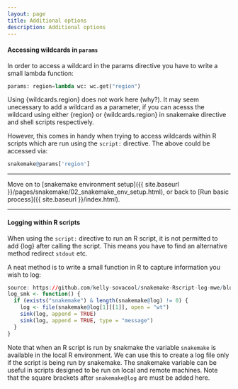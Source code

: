 ```yaml
---
layout: page
title: Additional options
description: Additional options
---
```


#### Accessing wildcards in `params`

In order to access a wildcard in the params directive you have to write a small lambda function:

```python
params: region=lambda wc: wc.get("region")
```

Using {wildcards.region} does not work here (why?). It may seem unecessary to add a wildcard 
as a parameter, if you can acesss the wildcard using either {region} or {wildcards.region} in
snakemake directive and shell scripts respectively.

However, this comes in handy when trying to access wildcards within R scripts which are run
using the `script:` directive. The above could be accessed via:

```r
snakemake@params['region']
```

***

Move on to [snakemake environment setup]({{ site.baseurl }}/pages/snakemake/02_snakemake_env_setup.html), or back to [Run basic process]({{ site.baseurl }}/index.html).

***

#### Logging within R scripts

When using the `script:` directive to run an R script, it is not permitted to add {log} after
calling the script. This means you have to find an alternative method redirect `stdout` etc.

A neat method is to write a small function in R to capture information you wish to log:

```r
source: https://github.com/kelly-sovacool/snakemake-Rscript-log-mwe/blob/master/script.R
log_smk <- function() {
  if (exists("snakemake") & length(snakemake@log) != 0) {
    log <- file(snakemake@log[1][[1]], open = "wt")
    sink(log, append = TRUE)
    sink(log, append = TRUE, type = "message")
  }
}
```

Note that when an R script is run by snakmake the variable `snakemake` is available in the 
local R environment. We can use this to create a log file only if the script is being run 
by snakemake. The snakemake variable can be useful in scripts designed to be run 
on local and remote machines. Note that the square brackets after `snakemake@log` are 
must be added here.
